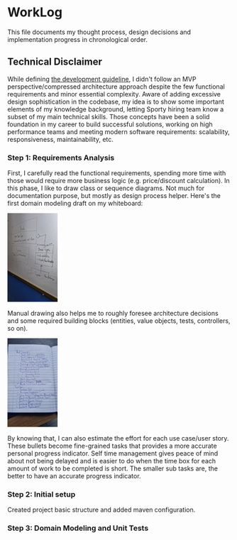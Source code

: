 # WorkLog

This file documents my thought process, design decisions and implementation progress in chronological order.

## Technical Disclaimer

While defining [the development guideline](https://github.com/danilo-ambrosio/bookstore/blob/master/README.md), I didn't follow an MVP perspective/compressed architecture approach despite 
the few functional requirements and minor essential complexity. Aware of adding excessive design sophistication in the codebase, 
my idea is to show some important elements of my knowledge background, letting Sporty hiring team know a subset of my main technical skills.
Those concepts have been a solid foundation in my career to build successful solutions, working on high performance teams and meeting modern 
software requirements: scalability, responsiveness, maintainability, etc.

### Step 1: Requirements Analysis

First, I carefully read the functional requirements, spending more time with those would require more business logic (e.g. price/discount calculation).
In this phase, I like to draw class or sequence diagrams. Not much for documentation purpose, but mostly as design process helper.
Here's the first domain modeling draft on my whiteboard:

<img src="https://github.com/danilo-ambrosio/bookstore/blob/master/assets/grooming/initial-class-diagram.jpg" alt="drawing" height="200"/>

Manual drawing also helps me to roughly foresee architecture decisions and some required building blocks (entities, value objects, tests, controllers, so on). 

<img src="https://github.com/danilo-ambrosio/bookstore/blob/master/assets/grooming/sub-tasks.jpg" alt="drawing" height="200"/>

By knowing that, I can also estimate the effort for each use case/user story. These bullets become fine-grained tasks that provides a more accurate personal progress indicator. 
Self time management gives peace of mind about not being delayed and is easier to do when the time box for each amount of work to be completed is short. The smaller sub tasks are, 
the better to have an accurate progress indicator.

### Step 2: Initial setup

Created project basic structure and added maven configuration. 

### Step 3: Domain Modeling and Unit Tests









